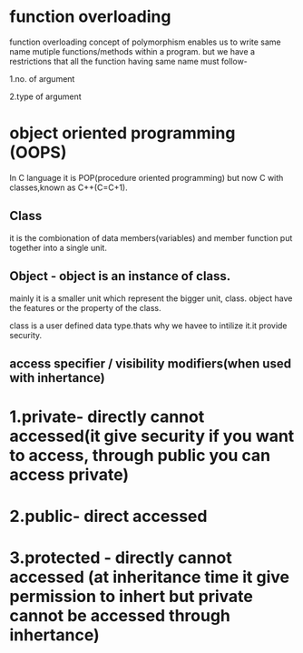# function overloading 

function overloading concept of polymorphism enables us to write same name mutiple functions/methods within a program.
but we have a restrictions that all the function having same name must follow-

1.no. of argument

2.type of argument

# object oriented programming (OOPS)

In C language it is POP(procedure oriented programming) but now C with classes,known as C++(C=C+1).

## Class

it is the combionation of data members(variables) and member function put together into a single unit.

## Object - object is an instance of class.

mainly it is a smaller unit which represent the bigger unit, class. object have the features or the property of the class.

class is a user defined data type.thats why we havee to intilize it.it provide security.

## access specifier / visibility modifiers(when used with inhertance)

# 1.private- directly cannot accessed(it give security if you want to access, through public you can access private)

# 2.public- direct accessed

# 3.protected - directly cannot accessed (at inheritance time it give permission to inhert but private cannot be accessed through inhertance)

## 


